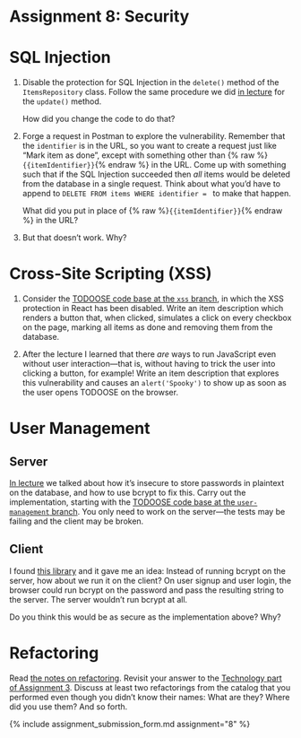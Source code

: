 # Assignment 8: Security

# SQL Injection

1. Disable the protection for SQL Injection in the `delete()` method of the `ItemsRepository` class. Follow the same procedure we did [in lecture](/lectures/8) for the `update()` method.

   How did you change the code to do that?

2. Forge a request in Postman to explore the vulnerability. Remember that the `identifier` is in the URL, so you want to create a request just like “Mark item as done”, except with something other than {% raw %}`{{itemIdentifier}}`{% endraw %} in the URL. Come up with something such that if the SQL Injection succeeded then _all_ items would be deleted from the database in a single request. Think about what you’d have to append to `DELETE FROM items WHERE identifier = ` to make that happen.

   What did you put in place of {% raw %}`{{itemIdentifier}}`{% endraw %} in the URL?

3. But that doesn’t work. Why?

# Cross-Site Scripting (XSS)

1. Consider the [TODOOSE code base at the `xss` branch](https://github.com/jhu-oose/todoose/tree/xss), in which the XSS protection in React has been disabled. Write an item description which renders a button that, when clicked, simulates a click on every checkbox on the page, marking all items as done and removing them from the database.

2. After the lecture I learned that there _are_ ways to run JavaScript even without user interaction—that is, without having to trick the user into clicking a button, for example! Write an item description that explores this vulnerability and causes an `alert('Spooky')` to show up as soon as the user opens TODOOSE on the browser.

# User Management

## Server

[In lecture](/lectures/8) we talked about how it’s insecure to store passwords in plaintext on the database, and how to use bcrypt to fix this. Carry out the implementation, starting with the [TODOOSE code base at the `user-management` branch](https://github.com/jhu-oose/todoose/tree/user-management). You only need to work on the server—the tests may be failing and the client may be broken.

## Client

I found [this library](https://github.com/dcodeIO/bcrypt.js) and it gave me an idea: Instead of running bcrypt on the server, how about we run it on the client? On user signup and user login, the browser could run bcrypt on the password and pass the resulting string to the server. The server wouldn’t run bcrypt at all.

Do you think this would be as secure as the implementation above? Why?

# Refactoring

Read [the notes on refactoring](/lectures/8#refactoring). Revisit your answer to the [Technology part of Assignment 3](/assignments/3#technology). Discuss at least two refactorings from the catalog that you performed even though you didn’t know their names: What are they? Where did you use them? And so forth.

{% include assignment_submission_form.md assignment="8" %}
